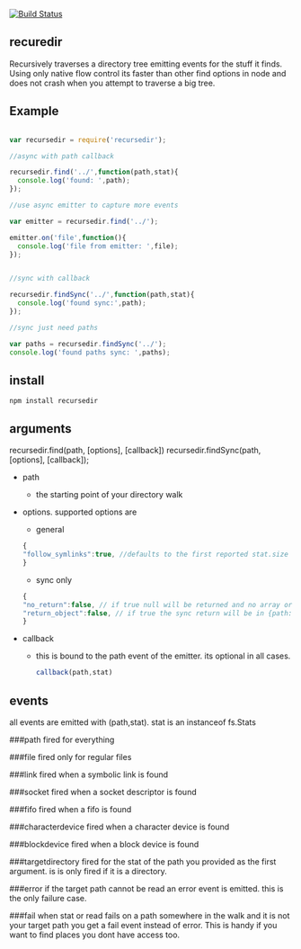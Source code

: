 [![Build Status](https://secure.travis-ci.org/soldair/node-recursedir.png)](http://travis-ci.org/soldair/node-recursedir)

## recuredir

Recursively traverses a directory tree emitting events for the stuff it finds. Using only native flow control its faster than other find options in node and does not crash when you attempt to traverse a big tree.

## Example

```js

var recursedir = require('recursedir');

//async with path callback 

recursedir.find('../',function(path,stat){
  console.log('found: ',path);
});

//use async emitter to capture more events

var emitter = recursedir.find('../');

emitter.on('file',function(){
  console.log('file from emitter: ',file);
});


//sync with callback

recursedir.findSync('../',function(path,stat){
  console.log('found sync:',path);
});

//sync just need paths

var paths = recursedir.findSync('../');
console.log('found paths sync: ',paths);

```


## install

	npm install recursedir

## arguments

recursedir.find(path, [options], [callback])
recursedir.findSync(path, [options], [callback]);

- path
  - the starting point of your directory walk

- options. supported options are
	- general
	```js
	{
	"follow_symlinks":true, //defaults to the first reported stat.size
	}
	```
	- sync only
	```js
	{
	"no_return":false, // if true null will be returned and no array or object will be created with found paths. useful for large listings
	"return_object":false, // if true the sync return will be in {path:stat} format instead of [path,path,...]
	}
	```

- callback
  - this is bound to the path event of the emitter. its optional in all cases.

	```js
	callback(path,stat)
	```

## events

all events are emitted with (path,stat). stat is an instanceof fs.Stats

###path
fired for everything

###file
fired only for regular files

###link
fired when a symbolic link is found

###socket
fired when a socket descriptor is found

###fifo
fired when a fifo is found

###characterdevice
fired when a character device is found

###blockdevice
fired when a block device is found

###targetdirectory
fired for the stat of the path you provided as the first argument. is is only fired if it is a directory.

###error
if the target path cannot be read an error event is emitted. this is the only failure case.

###fail
when stat or read fails on a path somewhere in the walk and it is not your target path you get a fail event instead of error.
This is handy if you want to find places you dont have access too.


